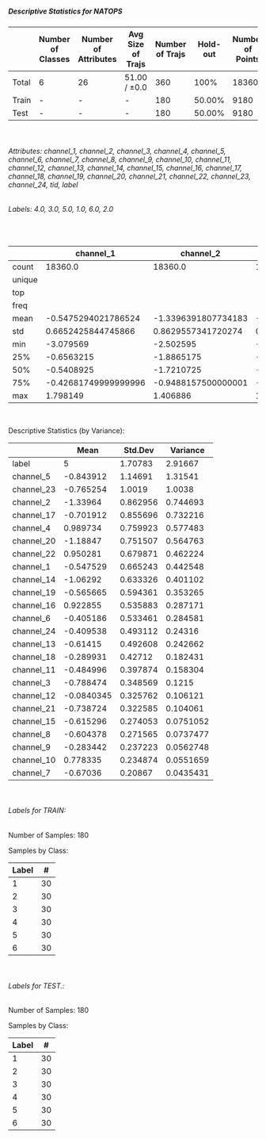##### Descriptive Statistics for NATOPS


|       |   Number of Classes |   Number of Attributes |   Avg Size of Trajs |   Number of Trajs | Hold-out   |   Number of Points |   Longest Size |   Shortest Size |
|-------|---------------------|------------------------|---------------------|-------------------|------------|--------------------|----------------|-----------------|
| Total | 6                   | 26                     | 51.00 / ±0.0        | 360               | 100%       |              18360 |             51 |              51 |
| Train | -                   | -                      | -                   | 180               | 50.00%     |               9180 |             51 |              51 |
| Test  | -                   | -                      | -                   | 180               | 50.00%     |               9180 |             51 |              51 |

&nbsp;

###### Attributes: channel_1, channel_2, channel_3, channel_4, channel_5, channel_6, channel_7, channel_8, channel_9, channel_10, channel_11, channel_12, channel_13, channel_14, channel_15, channel_16, channel_17, channel_18, channel_19, channel_20, channel_21, channel_22, channel_23, channel_24, tid, label


###### Labels: 4.0, 3.0, 5.0, 1.0, 6.0, 2.0

&nbsp;

|        | channel_1            | channel_2           | channel_3           | channel_4          | channel_5           | channel_6            | channel_7           | channel_8           | channel_9           | channel_10         | channel_11           | channel_12           | channel_13          | channel_14         | channel_15          | channel_16         | channel_17           | channel_18           | channel_19          | channel_20          | channel_21         | channel_22          | channel_23          | channel_24           | label   |
|--------|----------------------|---------------------|---------------------|--------------------|---------------------|----------------------|---------------------|---------------------|---------------------|--------------------|----------------------|----------------------|---------------------|--------------------|---------------------|--------------------|----------------------|----------------------|---------------------|---------------------|--------------------|---------------------|---------------------|----------------------|---------|
| count  | 18360.0              | 18360.0             | 18360.0             | 18360.0            | 18360.0             | 18360.0              | 18360.0             | 18360.0             | 18360.0             | 18360.0            | 18360.0              | 18360.0              | 18360.0             | 18360.0            | 18360.0             | 18360.0            | 18360.0              | 18360.0              | 18360.0             | 18360.0             | 18360.0            | 18360.0             | 18360.0             | 18360.0              | 18360   |
| unique |                      |                     |                     |                    |                     |                      |                     |                     |                     |                    |                      |                      |                     |                    |                     |                    |                      |                      |                     |                     |                    |                     |                     |                      | 6       |
| top    |                      |                     |                     |                    |                     |                      |                     |                     |                     |                    |                      |                      |                     |                    |                     |                    |                      |                      |                     |                     |                    |                     |                     |                      | 4.0     |
| freq   |                      |                     |                     |                    |                     |                      |                     |                     |                     |                    |                      |                      |                     |                    |                     |                    |                      |                      |                     |                     |                    |                     |                     |                      | 3060    |
| mean   | -0.5475294021786524  | -1.3396391807734183 | -0.7884743368736399 | 0.9897335674291972 | -0.8439117656862706 | -0.40518629253812866 | -0.6703602373638375 | -0.6043784971677534 | -0.2834417753267963 | 0.77833493523965   | -0.4849962715686268  | -0.08403453289760364 | -0.6141498015795204 | -1.062918405501083 | -0.6152960173202637 | 0.9228551359477116 | -0.7019123333333371  | -0.28993133867102366 | -0.5656654163943388 | -1.188468944117647  | -0.738724300708061 | 0.9502810826252676  | -0.7652539856209177 | -0.40953763164487994 |         |
| std    | 0.6652425844745866   | 0.8629557341720274  | 0.3485687870581016  | 0.7599230353458633 | 1.1469113174110566  | 0.533461490241914    | 0.2086698600482257  | 0.2715653027616281  | 0.2372230595279466  | 0.2348741576549806 | 0.3978737675050461   | 0.3257618497998491   | 0.4926076091501677  | 0.6333259775020885 | 0.2740532429783006  | 0.5358832446213768 | 0.855696119704632    | 0.42711991398851684  | 0.5943610378338999  | 0.7515073031016302  | 0.3225845019250904 | 0.6798709081139087  | 1.0018957517369125  | 0.49311239145076624  |         |
| min    | -3.079569            | -2.502595           | -3.605408           | -1.427124          | -2.767821           | -3.018317            | -1.580301           | -1.778736           | -1.48242            | -0.508248          | -1.655061            | -1.22384             | -2.443126           | -1.968279          | -2.479216           | -1.080322          | -2.217362            | -1.760958            | -2.859181           | -2.372548           | -3.414153          | -1.309316           | -2.502042           | -2.713909            |         |
| 25%    | -0.6563215           | -1.8865175          | -0.92520125         | 0.5219535          | -1.8394080000000002 | -0.7313467499999999  | -0.720163           | -0.7637045          | -0.42493525         | 0.6091105          | -0.80000675          | -0.25860325          | -0.707943           | -1.47103625        | -0.742025           | 0.60305275         | -1.43955875          | -0.5635920000000001  | -0.730531           | -1.66354675         | -0.87377275        | 0.48776074999999997 | -1.62539325         | -0.71989925          |         |
| 50%    | -0.5408925           | -1.7210725          | -0.7739925000000001 | 0.7439525          | -1.323273           | -0.5258905           | -0.6577040000000001 | -0.6979405          | -0.2435115          | 0.702152           | -0.6821710000000001  | -0.0806385           | -0.618254           | -1.327398          | -0.5992660000000001 | 0.759061           | -1.049069            | -0.369               | -0.539511           | -1.5059455000000002 | -0.7340485         | 0.7524580000000001  | -1.2001835          | -0.512165            |         |
| 75%    | -0.42681749999999996 | -0.9488157500000001 | -0.62347675         | 1.715331           | 0.14629025          | -0.15048925          | -0.58186675         | -0.57969            | -0.11776325         | 0.98330775         | -0.14723799999999998 | 0.10386275           | -0.5273435          | -0.77464975        | -0.470198           | 1.405239           | 0.035972250000000004 | -0.08343025000000001 | -0.368894           | -0.8696269999999999 | -0.56853775        | 1.5785654999999998  | 0.1067455           | -0.1802695           |         |
| max    | 1.798149             | 1.406886            | 1.310164            | 2.900806           | 2.267203            | 2.545852             | 0.491571            | 0.577058            | 0.697123            | 1.967661           | 0.775036             | 1.026934             | 1.232467            | 1.045646           | 1.106225            | 2.315265           | 1.552834             | 1.867162             | 1.713841            | 1.221282            | 1.300215           | 2.694785            | 2.111869            | 2.370828             |         |

&nbsp;

Descriptive Statistics (by Variance): 


|            |       Mean |   Std.Dev |   Variance |
|------------|------------|-----------|------------|
| label      |  5         |  1.70783  |  2.91667   |
| channel_5  | -0.843912  |  1.14691  |  1.31541   |
| channel_23 | -0.765254  |  1.0019   |  1.0038    |
| channel_2  | -1.33964   |  0.862956 |  0.744693  |
| channel_17 | -0.701912  |  0.855696 |  0.732216  |
| channel_4  |  0.989734  |  0.759923 |  0.577483  |
| channel_20 | -1.18847   |  0.751507 |  0.564763  |
| channel_22 |  0.950281  |  0.679871 |  0.462224  |
| channel_1  | -0.547529  |  0.665243 |  0.442548  |
| channel_14 | -1.06292   |  0.633326 |  0.401102  |
| channel_19 | -0.565665  |  0.594361 |  0.353265  |
| channel_16 |  0.922855  |  0.535883 |  0.287171  |
| channel_6  | -0.405186  |  0.533461 |  0.284581  |
| channel_24 | -0.409538  |  0.493112 |  0.24316   |
| channel_13 | -0.61415   |  0.492608 |  0.242662  |
| channel_18 | -0.289931  |  0.42712  |  0.182431  |
| channel_11 | -0.484996  |  0.397874 |  0.158304  |
| channel_3  | -0.788474  |  0.348569 |  0.1215    |
| channel_12 | -0.0840345 |  0.325762 |  0.106121  |
| channel_21 | -0.738724  |  0.322585 |  0.104061  |
| channel_15 | -0.615296  |  0.274053 |  0.0751052 |
| channel_8  | -0.604378  |  0.271565 |  0.0737477 |
| channel_9  | -0.283442  |  0.237223 |  0.0562748 |
| channel_10 |  0.778335  |  0.234874 |  0.0551659 |
| channel_7  | -0.67036   |  0.20867  |  0.0435431 |

&nbsp;

###### Labels for TRAIN:


Number of Samples: 180
Samples by Class:
|   Label |   # |
|---------|-----|
|       1 |  30 |
|       2 |  30 |
|       3 |  30 |
|       4 |  30 |
|       5 |  30 |
|       6 |  30 |

&nbsp;

###### Labels for TEST.:


Number of Samples: 180
Samples by Class:
|   Label |   # |
|---------|-----|
|       1 |  30 |
|       2 |  30 |
|       3 |  30 |
|       4 |  30 |
|       5 |  30 |
|       6 |  30 |